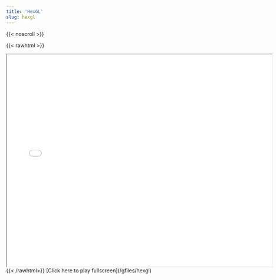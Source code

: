 ```yaml
---
title: 'HexGL'
slug: hexgl
---
```


{{< noscroll >}}

{{< rawhtml >}}
<iframe width="720" height="576" name="iframe" src="/cjs-reloaded/gfiles/hexgl/index.html"></iframe>
{{< /rawhtml>}}
[Click here to play fullscreen](/gfiles/hexgl)
